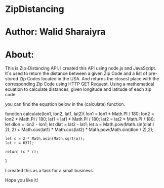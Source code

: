 # ZipDistancing
# Author: Walid Sharaiyra

# About:
This is Zip-Distancing API. I created this API using node.js and JavaScript.
It`s used to return the distance between a given Zip Code and a list of pre-stored Zip Codes located in the USA.
And returns the closest place with the corresponding Zip Code using HTTP GET Request.
Using a mathematical ecuation to calculate distances, given longitude and latitude of each zip code.

you can find the equation below in the (calculate) function.

function calculate(lon1, lon2, lat1, lat2){
	lon1 =  lon1 * Math.PI / 180;
	lon2 = lon2 * Math.PI / 180;
	lat1 = lat1 * Math.PI / 180;
	lat2 = lat2 * Math.PI / 180;
	let dlon = lon2 - lon1;
	let dlat = lat2 - lat1;
	let a = Math.pow(Math.sin(dlat / 2), 2)
				+ Math.cos(lat1) * Math.cos(lat2)
				* Math.pow(Math.sin(dlon / 2),2);
		
	let c = 2 * Math.asin(Math.sqrt(a));
	let r = 6371;

	return (c * r);
}

I created this as a task for a small business.



Hope you like it!
